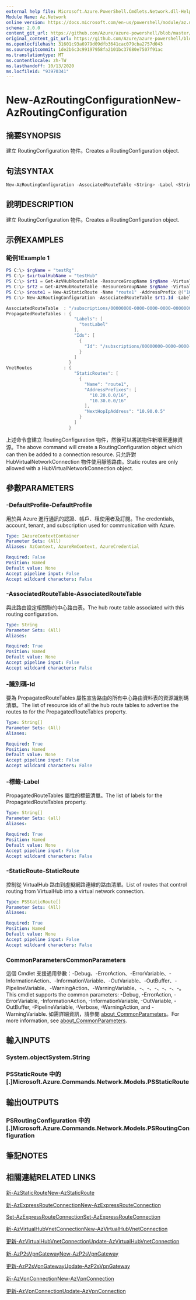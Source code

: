 ```yaml
---
external help file: Microsoft.Azure.PowerShell.Cmdlets.Network.dll-Help.xml
Module Name: Az.Network
online version: https://docs.microsoft.com/en-us/powershell/module/az.network/new-azroutingconfiguration
schema: 2.0.0
content_git_url: https://github.com/Azure/azure-powershell/blob/master/src/Network/Network/help/New-AzRoutingConfiguration.md
original_content_git_url: https://github.com/Azure/azure-powershell/blob/master/src/Network/Network/help/New-AzRoutingConfiguration.md
ms.openlocfilehash: 31601c93a6979d09dfb3641cac079cba2757d043
ms.sourcegitcommit: 1de2b6c3c99197958fa2101bc37680e7507f91ac
ms.translationtype: MT
ms.contentlocale: zh-TW
ms.lasthandoff: 10/13/2020
ms.locfileid: "93970341"
---
```

# <span data-ttu-id="44e4a-101">New-AzRoutingConfiguration</span><span class="sxs-lookup"><span data-stu-id="44e4a-101">New-AzRoutingConfiguration</span></span>

## <span data-ttu-id="44e4a-102">摘要</span><span class="sxs-lookup"><span data-stu-id="44e4a-102">SYNOPSIS</span></span>
<span data-ttu-id="44e4a-103">建立 RoutingConfiguration 物件。</span><span class="sxs-lookup"><span data-stu-id="44e4a-103">Creates a RoutingConfiguration object.</span></span>

## <span data-ttu-id="44e4a-104">句法</span><span class="sxs-lookup"><span data-stu-id="44e4a-104">SYNTAX</span></span>

```powershell
New-AzRoutingConfiguration -AssociatedRouteTable <String> -Label <String[]> -Id <String[]> [-StaticRoute <PSStaticRoute[]>]  [-DefaultProfile <IAzureContextContainer>] [<CommonParameters>]
```

## <span data-ttu-id="44e4a-105">說明</span><span class="sxs-lookup"><span data-stu-id="44e4a-105">DESCRIPTION</span></span>
<span data-ttu-id="44e4a-106">建立 RoutingConfiguration 物件。</span><span class="sxs-lookup"><span data-stu-id="44e4a-106">Creates a RoutingConfiguration object.</span></span>

## <span data-ttu-id="44e4a-107">示例</span><span class="sxs-lookup"><span data-stu-id="44e4a-107">EXAMPLES</span></span>

### <span data-ttu-id="44e4a-108">範例1</span><span class="sxs-lookup"><span data-stu-id="44e4a-108">Example 1</span></span>
```powershell
PS C:\> $rgName = "testRg"
PS C:\> $virtualHubName = "testHub"
PS C:\> $rt1 = Get-AzVHubRouteTable -ResourceGroupName $rgName -VirtualHubName $virtualHubName -Name "defaultRouteTable"
PS C:\> $rt2 = Get-AzVHubRouteTable -ResourceGroupName $rgName -VirtualHubName $virtualHubName -Name "noneRouteTable"
PS C:\> $route1 = New-AzStaticRoute -Name "route1" -AddressPrefix @("10.20.0.0/16", "10.30.0.0/16")-NextHopIpAddress "10.90.0.5"
PS C:\> New-AzRoutingConfiguration -AssociatedRouteTable $rt1.Id -Label @("testLabel") -Id @($rt2.Id) -StaticRoute @($route1)

AssociatedRouteTable  : "/subscriptions/00000000-0000-0000-0000-000000000000/resourceGroups/testRg/providers/Microsoft.Network/virtualHubs/testHub/hubRouteTables/defaultRouteTable"
PropagatedRouteTables : {
                          "Labels": [
                            "testLabel"
                          ],
                          "Ids": [
                            {
                              "Id": "/subscriptions/00000000-0000-0000-0000-000000000000/resourceGroups/testRg/providers/Microsoft.Network/virtualHubs/testHub/hubRouteTables/noneRouteTable"
                            }
                          ]
                        }
VnetRoutes            : {
                          "StaticRoutes": [
                            {
                              "Name": "route1",
                              "AddressPrefixes": [
                                "10.20.0.0/16",
                                "10.30.0.0/16"
                              ],
                              "NextHopIpAddress": "10.90.0.5"
                            }
                          ]
                        }
```

<span data-ttu-id="44e4a-109">上述命令會建立 RoutingConfiguration 物件，然後可以將該物件新增至連線資源。</span><span class="sxs-lookup"><span data-stu-id="44e4a-109">The above command will create a RoutingConfiguration object which can then be added to a connection resource.</span></span> <span data-ttu-id="44e4a-110">只允許對 HubVirtualNetworkConnection 物件使用靜態路由。</span><span class="sxs-lookup"><span data-stu-id="44e4a-110">Static routes are only allowed with a HubVirtualNetworkConnection object.</span></span> 

## <span data-ttu-id="44e4a-111">參數</span><span class="sxs-lookup"><span data-stu-id="44e4a-111">PARAMETERS</span></span>

### <span data-ttu-id="44e4a-112">-DefaultProfile</span><span class="sxs-lookup"><span data-stu-id="44e4a-112">-DefaultProfile</span></span>
<span data-ttu-id="44e4a-113">用於與 Azure 進行通訊的認證、帳戶、租使用者及訂閱。</span><span class="sxs-lookup"><span data-stu-id="44e4a-113">The credentials, account, tenant, and subscription used for communication with Azure.</span></span>

```yaml
Type: IAzureContextContainer
Parameter Sets: (All)
Aliases: AzContext, AzureRmContext, AzureCredential

Required: False
Position: Named
Default value: None
Accept pipeline input: False
Accept wildcard characters: False
```

### <span data-ttu-id="44e4a-114">-AssociatedRouteTable</span><span class="sxs-lookup"><span data-stu-id="44e4a-114">-AssociatedRouteTable</span></span>
<span data-ttu-id="44e4a-115">與此路由設定相關聯的中心路由表。</span><span class="sxs-lookup"><span data-stu-id="44e4a-115">The hub route table associated with this routing configuration.</span></span>

```yaml
Type: String
Parameter Sets: (All)
Aliases:

Required: True
Position: Named
Default value: None
Accept pipeline input: False
Accept wildcard characters: False
```

### <span data-ttu-id="44e4a-116">-識別碼</span><span class="sxs-lookup"><span data-stu-id="44e4a-116">-Id</span></span>
<span data-ttu-id="44e4a-117">要為 PropagatedRouteTables 屬性宣告路由的所有中心路由資料表的資源識別碼清單。</span><span class="sxs-lookup"><span data-stu-id="44e4a-117">The list of resource ids of all the hub route tables to advertise the routes to for the PropagatedRouteTables property.</span></span>

```yaml
Type: String[]
Parameter Sets: (All)
Aliases:

Required: True
Position: Named
Default value: None
Accept pipeline input: False
Accept wildcard characters: False
```

### <span data-ttu-id="44e4a-118">-標籤</span><span class="sxs-lookup"><span data-stu-id="44e4a-118">-Label</span></span>
<span data-ttu-id="44e4a-119">PropagatedRouteTables 屬性的標籤清單。</span><span class="sxs-lookup"><span data-stu-id="44e4a-119">The list of labels for the PropagatedRouteTables property.</span></span>

```yaml
Type: String[]
Parameter Sets: (all)
Aliases:

Required: True
Position: Named
Default value: None
Accept pipeline input: False
Accept wildcard characters: False
```

### <span data-ttu-id="44e4a-120">-StaticRoute</span><span class="sxs-lookup"><span data-stu-id="44e4a-120">-StaticRoute</span></span>
<span data-ttu-id="44e4a-121">控制從 VirtualHub 路由到虛擬網路連線的路由清單。</span><span class="sxs-lookup"><span data-stu-id="44e4a-121">List of routes that control routing from VirtualHub into a virtual network connection.</span></span>

```yaml
Type: PSStaticRoute[]
Parameter Sets: (All)
Aliases:

Required: True
Position: Named
Default value: None
Accept pipeline input: False
Accept wildcard characters: False
```

### <span data-ttu-id="44e4a-122">CommonParameters</span><span class="sxs-lookup"><span data-stu-id="44e4a-122">CommonParameters</span></span>
<span data-ttu-id="44e4a-123">這個 Cmdlet 支援通用參數：-Debug、-ErrorAction、-ErrorVariable、-InformationAction、-InformationVariable、-OutVariable、-OutBuffer、-PipelineVariable、-WarningAction、-WarningVariable、-、-、-、-、-、-。</span><span class="sxs-lookup"><span data-stu-id="44e4a-123">This cmdlet supports the common parameters: -Debug, -ErrorAction, -ErrorVariable, -InformationAction, -InformationVariable, -OutVariable, -OutBuffer, -PipelineVariable, -Verbose, -WarningAction, and -WarningVariable.</span></span> <span data-ttu-id="44e4a-124">如需詳細資訊，請參閱 [about_CommonParameters](http://go.microsoft.com/fwlink/?LinkID=113216)。</span><span class="sxs-lookup"><span data-stu-id="44e4a-124">For more information, see [about_CommonParameters](http://go.microsoft.com/fwlink/?LinkID=113216).</span></span>

## <span data-ttu-id="44e4a-125">輸入</span><span class="sxs-lookup"><span data-stu-id="44e4a-125">INPUTS</span></span>

### <span data-ttu-id="44e4a-126">System.object</span><span class="sxs-lookup"><span data-stu-id="44e4a-126">System.String</span></span>

### <span data-ttu-id="44e4a-127">PSStaticRoute 中的 [.]</span><span class="sxs-lookup"><span data-stu-id="44e4a-127">Microsoft.Azure.Commands.Network.Models.PSStaticRoute</span></span>

## <span data-ttu-id="44e4a-128">輸出</span><span class="sxs-lookup"><span data-stu-id="44e4a-128">OUTPUTS</span></span>

### <span data-ttu-id="44e4a-129">PSRoutingConfiguration 中的 [.]</span><span class="sxs-lookup"><span data-stu-id="44e4a-129">Microsoft.Azure.Commands.Network.Models.PSRoutingConfiguration</span></span>

## <span data-ttu-id="44e4a-130">筆記</span><span class="sxs-lookup"><span data-stu-id="44e4a-130">NOTES</span></span>

## <span data-ttu-id="44e4a-131">相關連結</span><span class="sxs-lookup"><span data-stu-id="44e4a-131">RELATED LINKS</span></span>

[<span data-ttu-id="44e4a-132">新-AzStaticRoute</span><span class="sxs-lookup"><span data-stu-id="44e4a-132">New-AzStaticRoute</span></span>](./New-AzStaticRoute.md)

[<span data-ttu-id="44e4a-133">新-AzExpressRouteConnection</span><span class="sxs-lookup"><span data-stu-id="44e4a-133">New-AzExpressRouteConnection</span></span>](./New-AzExpressRouteConnection.md)

[<span data-ttu-id="44e4a-134">Set-AzExpressRouteConnection</span><span class="sxs-lookup"><span data-stu-id="44e4a-134">Set-AzExpressRouteConnection</span></span>](./Set-AzExpressRouteConnection.md)

[<span data-ttu-id="44e4a-135">新-AzVirtualHubVnetConnection</span><span class="sxs-lookup"><span data-stu-id="44e4a-135">New-AzVirtualHubVnetConnection</span></span>](./New-AzVpnConnection.md)

[<span data-ttu-id="44e4a-136">更新-AzVirtualHubVnetConnection</span><span class="sxs-lookup"><span data-stu-id="44e4a-136">Update-AzVirtualHubVnetConnection</span></span>](./Update-AzVpnConnection.md)

[<span data-ttu-id="44e4a-137">新-AzP2sVpnGateway</span><span class="sxs-lookup"><span data-stu-id="44e4a-137">New-AzP2sVpnGateway</span></span>](./New-AzP2sVpnGateway.md)

[<span data-ttu-id="44e4a-138">更新-AzP2sVpnGateway</span><span class="sxs-lookup"><span data-stu-id="44e4a-138">Update-AzP2sVpnGateway</span></span>](./Update-AzP2sVpnGateway.md)

[<span data-ttu-id="44e4a-139">新-AzVpnConnection</span><span class="sxs-lookup"><span data-stu-id="44e4a-139">New-AzVpnConnection</span></span>](./New-AzVpnConnection.md)

[<span data-ttu-id="44e4a-140">更新-AzVpnConnection</span><span class="sxs-lookup"><span data-stu-id="44e4a-140">Update-AzVpnConnection</span></span>](./Update-AzVpnConnection.md)